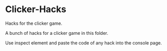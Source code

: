 # Clicker-Hacks
Hacks for the clicker game.

A bunch of hacks for a clicker game in this folder.

Use inspect element and paste the code of any hack into the console page.
